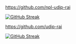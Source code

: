 https://github.com/npl-udip-rai

[![GitHub Streak](https://streak-stats.demolab.com?user=npl-udip-rai&theme=whatsapp-dark)](https://git.io/streak-stats)

https://github.com/udip-rai

[![GitHub Streak](https://streak-stats.demolab.com?user=udip-rai&theme=whatsapp-dark)](https://git.io/streak-stats)
